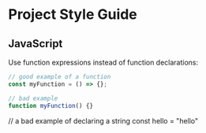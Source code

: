 # Project Style Guide

## JavaScript

Use function expressions instead of function declarations:

```js
// good example of a function
const myFunction = () => {};

// bad example
function myFunction() {}
```

// a bad example of declaring a string
const hello = "hello"
